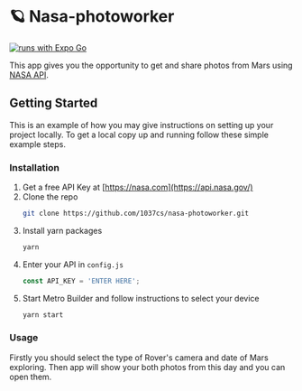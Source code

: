 # 🪐 Nasa-photoworker

[![runs with Expo Go](https://img.shields.io/badge/Runs%20with%20Expo%20Go-000.svg?style=flat-square&logo=EXPO&labelColor=f3f3f3&logoColor=000)](https://expo.dev/client)

This app gives you the opportunity to get and share photos from Mars using [NASA API](https://api.nasa.gov/).

## Getting Started

This is an example of how you may give instructions on setting up your project locally. To get a local copy up and
running follow these simple example steps.

### Installation

1. Get a free API Key at [https://nasa.com](https://api.nasa.gov/)
2. Clone the repo
   ```sh
   git clone https://github.com/1037cs/nasa-photoworker.git
   ```
3. Install yarn packages
   ```sh
   yarn
   ```
4. Enter your API in `config.js`
   ```js
   const API_KEY = 'ENTER HERE';
   ```
5. Start Metro Builder and follow instructions to select your device
   ```sh
   yarn start
   ```

### Usage

Firstly you should select the type of Rover's camera and date of Mars exploring. Then app will show your both photos
from this day and you can open them.
